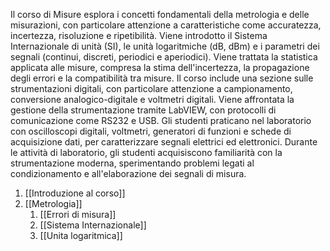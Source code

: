 Il corso di Misure esplora i concetti fondamentali della metrologia e delle misurazioni, con particolare attenzione a caratteristiche come accuratezza, incertezza, risoluzione e ripetibilità. Viene introdotto il Sistema Internazionale di unità (SI), le unità logaritmiche (dB, dBm) e i parametri dei segnali (continui, discreti, periodici e aperiodici). Viene trattata la statistica applicata alle misure, compresa la stima dell'incertezza, la propagazione degli errori e la compatibilità tra misure. Il corso include una sezione sulle strumentazioni digitali, con particolare attenzione a campionamento, conversione analogico-digitale e voltmetri digitali. Viene affrontata la gestione della strumentazione tramite LabVIEW, con protocolli di comunicazione come RS232 e USB. Gli studenti praticano nel laboratorio con oscilloscopi digitali, voltmetri, generatori di funzioni e schede di acquisizione dati, per caratterizzare segnali elettrici ed elettronici. Durante le attività di laboratorio, gli studenti acquisiscono familiarità con la strumentazione moderna, sperimentando problemi legati al condizionamento e all'elaborazione dei segnali di misura.

1. [[Introduzione al corso]]
2. [[Metrologia]]
	1. [[Errori di misura]]
	2. [[Sistema Internazionale]]
	3. [[Unita logaritmica]]
